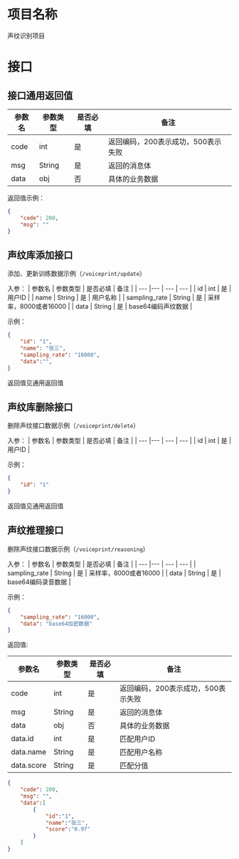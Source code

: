 # 项目名称
声纹识别项目

# 接口

## 接口通用返回值

| 参数名 | 参数类型 | 是否必填 | 备注 |
|  ---  |---  | --- |   ---   |
|   code  |  int  |   是   |   返回编码，200表示成功，500表示失败   |
|   msg  |  String  |   是   |    返回的消息体    |
|   data  |  obj  |   否   |    具体的业务数据    |

返回值示例：
```json
{
    "code": 200,
    "msg": ""
}
```

## 声纹库添加接口
添加、更新训练数据示例（`/voiceprint/update`）

入参：
| 参数名 | 参数类型 | 是否必填 | 备注 |
|  ---  |---  | --- |   ---   |
|   id  |  int  |   是   |   用户ID   |
|   name  |  String  |   是   |    用户名称    |
|   sampling_rate  |  String  |   是   |    采样率，8000或者16000    |
|   data  |  String  |   是   |    base64编码声纹数据    |

示例：
```json
{
    "id": "1",
    "name": "张三",
    "sampling_rate": "16000",
    "data":"",
}
```

返回值见通用返回值

## 声纹库删除接口
删除声纹接口数据示例（`/voiceprint/delete`）

入参：
| 参数名 | 参数类型 | 是否必填 | 备注 |
|  ---  |---  | --- |   ---   |
|   id  |  int  |   是   |   用户ID   |

示例：
```json
{
    "id": "1"
}
```

返回值见通用返回值

## 声纹推理接口

删除声纹接口数据示例（`/voiceprint/reasoning`）

入参：
| 参数名 | 参数类型 | 是否必填 | 备注 |
|  ---  |---  | --- |   ---   |
|   sampling_rate  |  String  |   是   |    采样率，8000或者16000    |
|   data  |  String  |   是   |   base64编码录音数据   |

示例：
```json
{
    "sampling_rate": "16000",
    "data": "base64加密数据"
}
```

返回值:

| 参数名 | 参数类型 | 是否必填 | 备注 |
|  ---  |---  | --- |   ---   |
|   code  |  int  |   是   |   返回编码，200表示成功，500表示失败   |
|   msg  |  String  |   是   |    返回的消息体    |
|   data  |  obj  |   否   |    具体的业务数据    |
|   data.id  |  int  |   是   |    匹配用户ID    |
|   data.name  |  String  |   是   |    匹配用户名称    |
|   data.score  |  String  |   是   |    匹配分值    |
```json
{
    "code": 200,
    "msg": "",
    "data":[
        {
            "id":"1",
            "name":"张三",
            "score":"0.97"
        }
    ]
}
```
